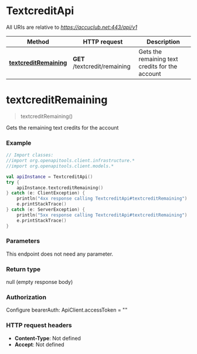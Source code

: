 # TextcreditApi

All URIs are relative to *https://accuclub.net:443/api/v1*

Method | HTTP request | Description
------------- | ------------- | -------------
[**textcreditRemaining**](TextcreditApi.md#textcreditRemaining) | **GET** /textcredit/remaining | Gets the remaining text credits for the account


<a name="textcreditRemaining"></a>
# **textcreditRemaining**
> textcreditRemaining()

Gets the remaining text credits for the account

### Example
```kotlin
// Import classes:
//import org.openapitools.client.infrastructure.*
//import org.openapitools.client.models.*

val apiInstance = TextcreditApi()
try {
    apiInstance.textcreditRemaining()
} catch (e: ClientException) {
    println("4xx response calling TextcreditApi#textcreditRemaining")
    e.printStackTrace()
} catch (e: ServerException) {
    println("5xx response calling TextcreditApi#textcreditRemaining")
    e.printStackTrace()
}
```

### Parameters
This endpoint does not need any parameter.

### Return type

null (empty response body)

### Authorization


Configure bearerAuth:
    ApiClient.accessToken = ""

### HTTP request headers

 - **Content-Type**: Not defined
 - **Accept**: Not defined

